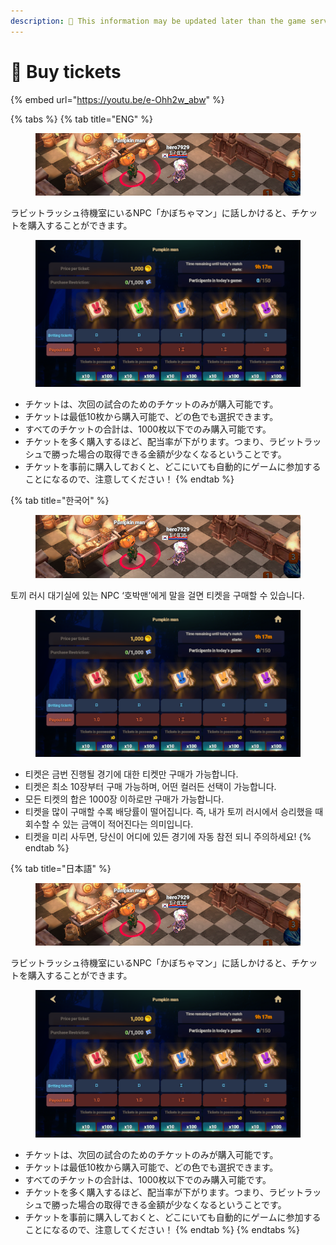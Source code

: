```yaml
---
description: 🛑 This information may be updated later than the game server data.
---
```


# 📁 Buy tickets

{% embed url="https://youtu.be/e-Ohh2w_abw" %}

{% tabs %}
{% tab title="ENG" %}
<figure><img src="../../.gitbook/assets/image (86).png" alt=""><figcaption></figcaption></figure>

ラビットラッシュ待機室にいるNPC「かぼちゃマン」に話しかけると、チケットを購入することができます。

<figure><img src="../../.gitbook/assets/image (87).png" alt=""><figcaption></figcaption></figure>

* チケットは、次回の試合のためのチケットのみが購入可能です。
* チケットは最低10枚から購入可能で、どの色でも選択できます。
* すべてのチケットの合計は、1000枚以下でのみ購入可能です。
* チケットを多く購入するほど、配当率が下がります。つまり、ラビットラッシュで勝った場合の取得できる金額が少なくなるということです。
* チケットを事前に購入しておくと、どこにいても自動的にゲームに参加することになるので、注意してください！
{% endtab %}

{% tab title="한국어" %}
<figure><img src="../../.gitbook/assets/image (86).png" alt=""><figcaption></figcaption></figure>

토끼 러시 대기실에 있는 NPC ‘호박맨’에게 말을 걸면 티켓을 구매할 수 있습니다.&#x20;

<figure><img src="../../.gitbook/assets/image (87).png" alt=""><figcaption></figcaption></figure>

* 티켓은 금번 진행될 경기에 대한 티켓만 구매가 가능합니다.
* 티켓은 최소 10장부터 구매 가능하며, 어떤 컬러든 선택이 가능합니다.
* 모든 티켓의 합은 1000장 이하로만 구매가 가능합니다.
* 티켓을 많이 구매할 수록 배당률이 떨어집니다. 즉, 내가 토끼 러시에서 승리했을 때 회수할 수 있는 금액이 적어진다는 의미입니다.
* 티켓을 미리 사두면, 당신이 어디에 있든 경기에 자동 참전 되니 주의하세요!
{% endtab %}

{% tab title="日本語" %}
<figure><img src="../../.gitbook/assets/image (86).png" alt=""><figcaption></figcaption></figure>

ラビットラッシュ待機室にいるNPC「かぼちゃマン」に話しかけると、チケットを購入することができます。

<figure><img src="../../.gitbook/assets/image (87).png" alt=""><figcaption></figcaption></figure>

* チケットは、次回の試合のためのチケットのみが購入可能です。
* チケットは最低10枚から購入可能で、どの色でも選択できます。
* すべてのチケットの合計は、1000枚以下でのみ購入可能です。
* チケットを多く購入するほど、配当率が下がります。つまり、ラビットラッシュで勝った場合の取得できる金額が少なくなるということです。
* チケットを事前に購入しておくと、どこにいても自動的にゲームに参加することになるので、注意してください！
{% endtab %}
{% endtabs %}

